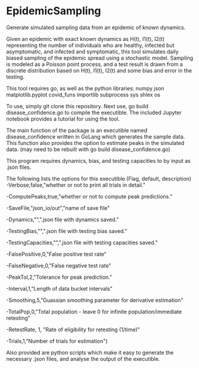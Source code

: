 # EpidemicSampling
Generate simulated sampling data from an epidemic of known dynamics.

Given an epidemic with exact known dynamics as H(t), I1(t), I2(t) representing the number of individuals who are healthy, infected but asymptomatic,
and infected and symptomatic, this tool simulates daily biased sampling of the epidemic spread using a stochastic model. Sampling is modeled as a 
Poisson point process, and a test result is drawn from a discrete distribution based on H(t), I1(t), I2(t) and some bias and error in the testing.

This tool requires go, as well as the python libraries:
numpy
json
matplotlib.pyplot
covid_funs
importlib
subprocess
sys
shlex
os

To use, simply git clone this repository. Next use, go build disease_confidence.go to compile the executible. The included Jupyter notebook provides
a tutorial for using the tool.


The main function of the package is an executible named disease_confidence written in GoLang which generates the sample data. This function also provides the option to estimate
peaks in the simulated data. (may need to be rebuilt with go build disease_confidence.go)

This program requires dynamics, bias, and testing capacities to by input as .json files.

The following lists the options for this executible (Flag, default, description)
-Verbose,false,"whether or not to print all trials in detail."

-ComputePeaks,true,"whether or not to compute peak predictions."

-SaveFile,"json_io/out","name of save file"

-Dynamics,"",".json file with dynamics saved."

-TestingBias,"",".json file with testing bias saved."

-TestingCapacities,"",".json file with testing capacities saved."

-FalsePositive,0,"False positive test rate"

-FalseNegative,0,"False negative test rate"

-PeakTol,2,"Tolerance for peak prediction."

-Interval,1,"Length of data bucket intervals"

-Smoothing,5,"Guassian smoothing parameter for derivative estimation"

-TotalPop,0,"Total population - leave 0 for infinite population/immediate retesting"

-RetestRate, 1, "Rate of eligibility for retesting (1/time)"

-Trials,1,"Number of trials for estimation")

Also provided are python scripts which make it easy to generate the necessary .json files, and analyse the output of the executible.
